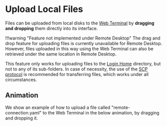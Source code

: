 # Upload Local Files

Files can be uploaded from local disks to the [Web Terminal](../web-terminal.md) by **dragging and dropping** them directly into its interface.

!!!warning "Feature not implemented under Remote Desktop"
    The drag and drop feature for uploading files is currently unavailable for Remote Desktop. However, files uploaded in this way using the Web Terminal can also be retrieved under the same location in Remote Desktop.

This feature only works for uploading files to the [Login Home](../../infrastructure/login/directories.md) directory, but not to any of its sub-folders. In case of necessity, the use of the [SCP protocol](../ssh.md#transfer-files-with-scp) is recommended for transferring files, which works under all circumstances.  

## Animation 

We show an example of how to upload a file called "remote-connection.yaml" to the Web Terminal in the below animation, by dragging and dropping it.

<img data-gifffer="/images/upload-wt.gif" />
